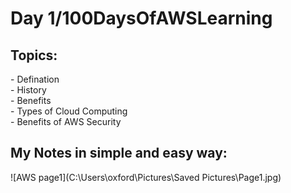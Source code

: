 <h1>Day 1/100DaysOfAWSLearning</h1>


<h2>Topics:</h2>
- Defination <br>
- History<br>
- Benefits<br>
- Types of Cloud Computing<br>
- Benefits of AWS Security<br>

<h2>My Notes in simple and easy way: </h2>

![AWS page1](C:\Users\oxford\Pictures\Saved Pictures\Page1.jpg)

